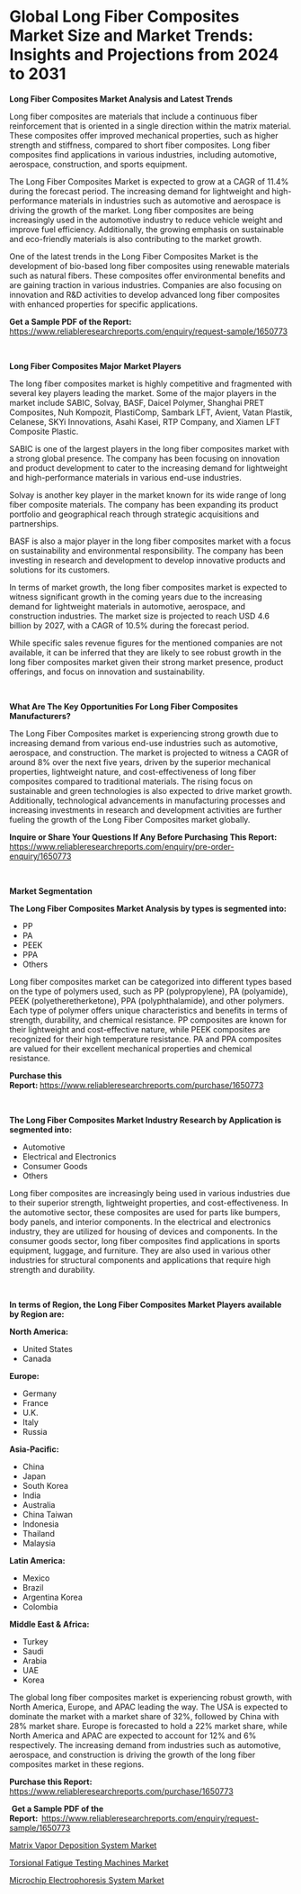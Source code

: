 <p><h1>Global Long Fiber Composites Market Size and Market Trends: Insights and Projections from 2024 to 2031</h1></p><p><strong>Long Fiber Composites Market Analysis and Latest Trends</strong></p>
<p><p>Long fiber composites are materials that include a continuous fiber reinforcement that is oriented in a single direction within the matrix material. These composites offer improved mechanical properties, such as higher strength and stiffness, compared to short fiber composites. Long fiber composites find applications in various industries, including automotive, aerospace, construction, and sports equipment.</p><p>The Long Fiber Composites Market is expected to grow at a CAGR of 11.4% during the forecast period. The increasing demand for lightweight and high-performance materials in industries such as automotive and aerospace is driving the growth of the market. Long fiber composites are being increasingly used in the automotive industry to reduce vehicle weight and improve fuel efficiency. Additionally, the growing emphasis on sustainable and eco-friendly materials is also contributing to the market growth.</p><p>One of the latest trends in the Long Fiber Composites Market is the development of bio-based long fiber composites using renewable materials such as natural fibers. These composites offer environmental benefits and are gaining traction in various industries. Companies are also focusing on innovation and R&D activities to develop advanced long fiber composites with enhanced properties for specific applications.</p></p>
<p><strong>Get a Sample PDF of the Report:&nbsp;</strong> <a href="https://www.reliableresearchreports.com/enquiry/request-sample/1650773">https://www.reliableresearchreports.com/enquiry/request-sample/1650773</a></p>
<p>&nbsp;</p>
<p><strong>Long Fiber Composites Major Market Players</strong></p>
<p><p>The long fiber composites market is highly competitive and fragmented with several key players leading the market. Some of the major players in the market include SABIC, Solvay, BASF, Daicel Polymer, Shanghai PRET Composites, Nuh Kompozit, PlastiComp, Sambark LFT, Avient, Vatan Plastik, Celanese, SKYi Innovations, Asahi Kasei, RTP Company, and Xiamen LFT Composite Plastic.</p><p>SABIC is one of the largest players in the long fiber composites market with a strong global presence. The company has been focusing on innovation and product development to cater to the increasing demand for lightweight and high-performance materials in various end-use industries.</p><p>Solvay is another key player in the market known for its wide range of long fiber composite materials. The company has been expanding its product portfolio and geographical reach through strategic acquisitions and partnerships.</p><p>BASF is also a major player in the long fiber composites market with a focus on sustainability and environmental responsibility. The company has been investing in research and development to develop innovative products and solutions for its customers.</p><p>In terms of market growth, the long fiber composites market is expected to witness significant growth in the coming years due to the increasing demand for lightweight materials in automotive, aerospace, and construction industries. The market size is projected to reach USD 4.6 billion by 2027, with a CAGR of 10.5% during the forecast period.</p><p>While specific sales revenue figures for the mentioned companies are not available, it can be inferred that they are likely to see robust growth in the long fiber composites market given their strong market presence, product offerings, and focus on innovation and sustainability.</p></p>
<p>&nbsp;</p>
<p><strong>What Are The Key Opportunities For Long Fiber Composites Manufacturers?</strong></p>
<p><p>The Long Fiber Composites market is experiencing strong growth due to increasing demand from various end-use industries such as automotive, aerospace, and construction. The market is projected to witness a CAGR of around 8% over the next five years, driven by the superior mechanical properties, lightweight nature, and cost-effectiveness of long fiber composites compared to traditional materials. The rising focus on sustainable and green technologies is also expected to drive market growth. Additionally, technological advancements in manufacturing processes and increasing investments in research and development activities are further fueling the growth of the Long Fiber Composites market globally.</p></p>
<p><strong>Inquire or Share Your Questions If Any Before Purchasing This Report:</strong> <a href="https://www.reliableresearchreports.com/enquiry/pre-order-enquiry/1650773">https://www.reliableresearchreports.com/enquiry/pre-order-enquiry/1650773</a></p>
<p>&nbsp;</p>
<p><strong>Market Segmentation</strong></p>
<p><strong>The Long Fiber Composites Market Analysis by types is segmented into:</strong></p>
<p><ul><li>PP</li><li>PA</li><li>PEEK</li><li>PPA</li><li>Others</li></ul></p>
<p><p>Long fiber composites market can be categorized into different types based on the type of polymers used, such as PP (polypropylene), PA (polyamide), PEEK (polyetheretherketone), PPA (polyphthalamide), and other polymers. Each type of polymer offers unique characteristics and benefits in terms of strength, durability, and chemical resistance. PP composites are known for their lightweight and cost-effective nature, while PEEK composites are recognized for their high temperature resistance. PA and PPA composites are valued for their excellent mechanical properties and chemical resistance.</p></p>
<p><strong>Purchase this Report:&nbsp;</strong><a href="https://www.reliableresearchreports.com/purchase/1650773">https://www.reliableresearchreports.com/purchase/1650773</a></p>
<p>&nbsp;</p>
<p><strong>The Long Fiber Composites Market Industry Research by Application is segmented into:</strong></p>
<p><ul><li>Automotive</li><li>Electrical and Electronics</li><li>Consumer Goods</li><li>Others</li></ul></p>
<p><p>Long fiber composites are increasingly being used in various industries due to their superior strength, lightweight properties, and cost-effectiveness. In the automotive sector, these composites are used for parts like bumpers, body panels, and interior components. In the electrical and electronics industry, they are utilized for housing of devices and components. In the consumer goods sector, long fiber composites find applications in sports equipment, luggage, and furniture. They are also used in various other industries for structural components and applications that require high strength and durability.</p></p>
<p>&nbsp;</p>
<p><strong>In terms of Region, the Long Fiber Composites Market Players available by Region are:</strong></p>
<p>
    <p> <strong> North America: </strong>
        <ul>
            <li>United States</li>
            <li>Canada</li>
        </ul>
        </p> 
    <p> <strong> Europe: </strong>
        <ul>
            <li>Germany</li>
            <li>France</li>
            <li>U.K.</li>
            <li>Italy</li>
            <li>Russia</li>
        </ul>
        </p> 
    <p> <strong> Asia-Pacific: </strong>
        <ul>
            <li>China</li>
            <li>Japan</li>
            <li>South Korea</li>
            <li>India</li>
            <li>Australia</li>
            <li>China Taiwan</li>
            <li>Indonesia</li>
            <li>Thailand</li>
            <li>Malaysia</li>
        </ul>
        </p> 
    <p> <strong> Latin America: </strong>
        <ul>
            <li>Mexico</li>
            <li>Brazil</li>
            <li>Argentina Korea</li>
            <li>Colombia</li>
        </ul>
        </p> 
    <p> <strong> Middle East & Africa: </strong>
        <ul>
            <li>Turkey</li>
            <li>Saudi</li>
            <li>Arabia</li>
            <li>UAE</li>
            <li>Korea</li>
        </ul>
    </p>
    </p>
<p><p>The global long fiber composites market is experiencing robust growth, with North America, Europe, and APAC leading the way. The USA is expected to dominate the market with a market share of 32%, followed by China with 28% market share. Europe is forecasted to hold a 22% market share, while North America and APAC are expected to account for 12% and 6% respectively. The increasing demand from industries such as automotive, aerospace, and construction is driving the growth of the long fiber composites market in these regions.</p></p>
<p><strong>Purchase this Report: </strong><a href="https://www.reliableresearchreports.com/purchase/1650773">https://www.reliableresearchreports.com/purchase/1650773</a></p>
<p>&nbsp;<strong>Get a Sample PDF of the Report:&nbsp;&nbsp;</strong><a href="https://www.reliableresearchreports.com/enquiry/request-sample/1650773">https://www.reliableresearchreports.com/enquiry/request-sample/1650773</a></p>
<p><strong></strong></p>
<p><p><a href="https://view.publitas.com/reportprime-1/matrix-vapor-deposition-system-market-size-and-examines-its-market-scope-with-a-primary-focus-on-growth-opportunities-and-forecasted-trends-spanning-from-2023-to-2030/">Matrix Vapor Deposition System Market</a></p><p><a href="https://view.publitas.com/reportprime-1/torsional-fatigue-testing-machines-market-growth-market-trends-covid-19-impact-and-forecasts-for-period-from-2023-2030/">Torsional Fatigue Testing Machines Market</a></p><p><a href="https://view.publitas.com/reportprime-1/microchip-electrophoresis-system-market-size-share-trends-analysis-report-by-material-by-type-by-end-user-by-region-and-segment-forecasts-2023-2030/">Microchip Electrophoresis System Market</a></p></p>